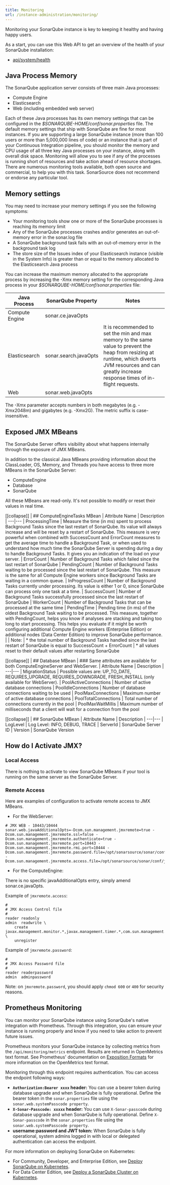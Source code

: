 ```yaml
---
title: Monitoring
url: /instance-administration/monitoring/
---
```


Monitoring your SonarQube instance is key to keeping it healthy and having happy users.

As a start, you can use this Web API to get an overview of the health of your SonarQube installation:

* [api/system/health](/#sonarqube-admin#/api/system/health)

## Java Process Memory

The SonarQube application server consists of three main Java processes:

* Compute Engine
* Elasticsearch
* Web (including embedded web server)

Each of these Java processes has its own memory settings that can be configured in the _$SONARQUBE-HOME/conf/sonar.properties_ file. The default memory settings that ship with SonarQube are fine for most instances. If you are supporting a large SonarQube instance (more than 100 users or more than 5,000,000 lines of code) or an instance that is part of your Continuous Integration pipeline, you should monitor the memory and CPU usage of all three key Java processes on your instance, along with overall disk space. Monitoring will allow you to see if any of the processes is running short of resources and take action ahead of resource shortages. There are numerous monitoring tools available, both open source and commercial, to help you with this task. SonarSource does not recommend or endorse any particular tool.

## Memory settings

You may need to increase your memory settings if you see the following symptoms:

* Your monitoring tools show one or more of the SonarQube processes is reaching its memory limit
* Any of the SonarQube processes crashes and/or generates an out-of-memory error in the sonar.log file
* A SonarQube background task fails with an out-of-memory error in the background task log
* The store size of the Issues index of your Elasticsearch instance (visible in the System Info) is greater than or equal to the memory allocated to the Elasticsearch Java process

You can increase the maximum memory allocated to the appropriate process by increasing the  -Xmx memory setting for the corresponding Java process in your _$SONARQUBE-HOME/conf/sonar.properties_ file:

Java Process | SonarQube Property | Notes
--- | --- | ---
Compute Engine | sonar.ce.javaOpts
Elasticsearch | sonar.search.javaOpts | It is recommended to set the min and max memory to the same value to prevent the heap from resizing at runtime, which diverts JVM resources and can greatly increase response times of in-flight requests.
Web | sonar.web.javaOpts

The -Xmx parameter accepts numbers in both megabytes (e.g. -Xmx2048m) and gigabytes (e.g. -Xmx2G). The metric suffix is case-insensitive.

## Exposed JMX MBeans

The SonarQube Server offers visibility about what happens internally through the exposure of JMX MBeans.

In addition to the classical Java MBeans providing information about the ClassLoader, OS, Memory, and Threads you have access to three more MBeans in the SonarQube Server:

* ComputeEngine
* Database
* SonarQube

All these MBeans are read-only. It's not possible to modify or reset their values in real time.

[[collapse]]
| ## ComputeEngineTasks MBean
| Attribute Name | Description
| ---|---
| ProcessingTime | Measure the time (in ms) spent to process Background Tasks since the last restart of SonarQube. Its value will always increase and will be reset by a restart of SonarQube.  This measure is very powerful when combined with SuccessCount and ErrorCount measures to get the average time to handle a Background Task, or when used to understand how much time the SonarQube Server is spending during a day to handle Background Tasks. It gives you an indication of the load on your server.
| ErrorCount | Number of Background Tasks which failed since the last restart of SonarQube
| PendingCount | Number of Background Tasks waiting to be processed since the last restart of SonarQube. This measure is the same for all Compute Engine workers since Background Tasks are waiting in a common queue.
| InProgressCount | Number of Background Tasks currently under processing. Its value is either 1 or 0, since SonarQube can process only one task at a time.
| SuccessCount | Number of Background Tasks successfully processed since the last restart of SonarQube
| WorkerCount | Number of Background Tasks that can be processed at the same time
| PendingTime | Pending time (in ms) of the oldest Background Task waiting to be processed. This measure, together with PendingCount, helps you know if analyses are stacking and taking too long to start processing. This helps you evaluate if it might be worth configuring additional Compute Engine workers (Enterprise Edition) or additional nodes (Data Center Edition) to improve SonarQube performance.
|
| Note:
| * the total number of Background Tasks handled since the last restart of SonarQube is equal to SuccessCount + ErrorCount
| * all values reset to their default values after restarting SonarQube

[[collapse]]
| ## Database MBean
| ### Same attributes are available for both ComputeEngineServer and WebServer.
| Attribute Name | Description
| ---|---
| MigrationStatus | Possible values are: UP_TO_DATE, REQUIRES_UPGRADE, REQUIRES_DOWNGRADE, FRESH_INSTALL (only available for WebServer).
| PoolActiveConnections | Number of active database connections
| PoolIdleConnections | Number of database connections waiting to be used
| PoolMaxConnections | Maximum number of active database connections
| PoolTotalConnections | Total number of connections currently in the pool
| PoolMaxWaitMillis | Maximum number of milliseconds that a client will wait for a connection from the pool

[[collapse]]
| ## SonarQube MBean
| Attribute Name | Description
| ---|---
| LogLevel | Log Level: INFO, DEBUG, TRACE
| ServerId | SonarQube Server ID
| Version | SonarQube Version

## How do I Activate JMX?

### Local Access

There is nothing to activate to view SonarQube MBeans if your tool is running on the same server as the SonarQube Server.

### Remote Access

Here are examples of configuration to activate remote access to JMX MBeans.

* For the WebServer:
```
# JMX WEB - 10443/10444
sonar.web.javaAdditionalOpts=-Dcom.sun.management.jmxremote=true -Dcom.sun.management.jmxremote.ssl=false -Dcom.sun.management.jmxremote.authenticate=true -Dcom.sun.management.jmxremote.port=10443 -Dcom.sun.management.jmxremote.rmi.port=10444 -Dcom.sun.management.jmxremote.password.file=/opt/sonarsource/sonar/conf/jmxremote.password -Dcom.sun.management.jmxremote.access.file=/opt/sonarsource/sonar/conf/jmxremote.access
```

* For the ComputeEngine:

There is no specific javaAdditionalOpts entry, simply amend sonar.ce.javaOpts.

Example of `jmxremote.access`:

```
#
# JMX Access Control file
#
reader readonly
admin  readwrite \
    create javax.management.monitor.*,javax.management.timer.*,com.sun.management.*,com.oracle.jrockit.* \
    unregister
```

Example of `jmxremote.password`:

```
#
# JMX Access Password file
#
reader readerpassword
admin  adminpassword
```

Note: on `jmxremote.password`, you should apply `chmod 600` or `400` for security reasons.

## Prometheus Monitoring
You can monitor your SonarQube instance using SonarQube's native integration with Prometheus. Through this integration, you can ensure your instance is running properly and know if you need to take action to prevent future issues. 

Prometheus monitors your SonarQube instance by collecting metrics from the `/api/monitoring/metrics` endpoint. Results are returned in OpenMetrics text format. See Prometheus' documentation on [Exposition Formats](https://prometheus.io/docs/instrumenting/exposition_formats/) for more information on the OpenMetrics text format. 

Monitoring through this endpoint requires authentication. You can access the endpoint following ways:

- **`Authorization:Bearer xxxx` header:** You can use a bearer token during database upgrade and when SonarQube is fully operational. Define the bearer token in the `sonar.properties` file using the `sonar.web.systemPasscode property`.
- **`X-Sonar-Passcode: xxxxx` header:** You can use `X-Sonar-passcode` during database upgrade and when SonarQube is fully operational. Define `X-Sonar-passcode` in the `sonar.properties` file using the `sonar.web.systemPasscode property`.
- **username:password and JWT token:** When SonarQube is fully operational, system admins logged in with local or delegated authentication can access the endpoint.  

<!-- static -->

For more information on deploying SonarQube on Kubernetes:

- For Community, Developer, and Enterprise Edition, see [Deploy SonarQube on Kubernetes](/setup/sonarqube-on-kubernetes/). 
- For Data Center Edition, see [Deploy a SonarQube Cluster on Kubernetes](/setup/sonarqube-cluster-on-kubernetes/).

<!-- /static -->

